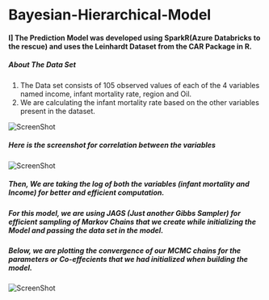 # Bayesian-Hierarchical-Model
#### I] The Prediction Model was developed using SparkR(Azure Databricks to the rescue) and uses the Leinhardt Dataset from the CAR Package in R.

##### About The Data Set

1. The Data set consists of 105 observed values of each of the 4 variables named income, infant mortality rate, region and Oil.
2. We are calculating the infant mortality rate based on the other variables present in the dataset.

![ScreenShot](https://raw.github.com/uttasarga9067/Bayesian-Hierarchical-Model/screenshots/1.PNG)

##### Here is the screenshot for correlation between the variables
![ScreenShot](https://raw.github.com/uttasarga9067/Bayesian-Hierarchical-Model/screenshots-1/2.png)

##### Then, We are taking the log of both the variables (infant mortality and Income) for better and efficient computation.
##### For this model, we are using JAGS (Just another Gibbs Sampler) for efficient sampling of Markov Chains that we create while initializing the Model and passing the data set in the model.
##### Below, we are plotting the convergence of our MCMC chains for the parameters or Co-effecients that we had initialized when building the model.

![ScreenShot](https://raw.github.com/uttasarga9067/Bayesian-Hierarchical-Model/screenshots-1/3.png)
